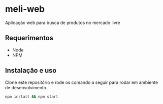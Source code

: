 # meli-web

Aplicação web para busca de produtos no mercado livre

## Requerimentos

- Node
- NPM

## Instalação e uso

Clone este repositório e rode os comando a seguir para rodar em ambiente de desenvolvimento

```sh
npm install && npm start
```

